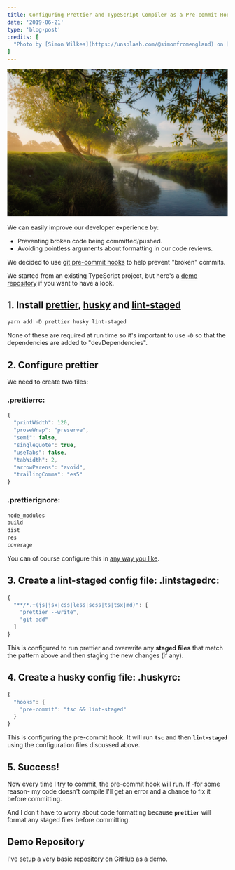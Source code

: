 ```yaml
---
title: Configuring Prettier and TypeScript Compiler as a Pre-commit Hook
date: '2019-06-21'
type: 'blog-post'
credits: [
  "Photo by [Simon Wilkes](https://unsplash.com/@simonfromengland) on [Unsplash](https://unsplash.com/search/photos/stream)"
]
---
```


![stream](./simon-wilkes-691856-unsplash.jpg)

We can easily improve our developer experience by:
* Preventing broken code being committed/pushed.
* Avoiding pointless arguments about formatting in our code reviews.

We decided to use [git pre-commit hooks](https://git-scm.com/book/en/v2/Customizing-Git-Git-Hooks) to help prevent "broken" commits.

We started from an existing TypeScript project, but here's a [demo repository](https://github.com/JulianG/precommit-hooks-demo) if you want to have a look.

## 1. Install [prettier](https://www.npmjs.com/package/prettier), [husky](https://www.npmjs.com/package/husky) and [lint-staged](https://www.npmjs.com/package/lint-staged)

```js
yarn add -D prettier husky lint-staged
```
None of these are required at run time so it's important to use `-D` so that the dependencies are added to "devDependencies".

## 2. Configure prettier 

We need to create two files: 
### .prettierrc:

```js
{
  "printWidth": 120,
  "proseWrap": "preserve",
  "semi": false,
  "singleQuote": true,
  "useTabs": false,
  "tabWidth": 2,
  "arrowParens": "avoid",
  "trailingComma": "es5"
}
```

### .prettierignore:

```js
node_modules
build
dist
res
coverage
```
You can of course configure this in [any way you like](https://prettier.io/docs/en/configuration.html).

## 3. Create a lint-staged config file: .lintstagedrc:

```js
{
  "**/*.+(js|jsx|css|less|scss|ts|tsx|md)": [
    "prettier --write",
    "git add"
  ]
}
```
This is configured to run prettier and overwrite any **staged files** that match the pattern above and then staging the new changes (if any). 

## 4. Create a husky config file: .huskyrc:

```js
{
  "hooks": {
    "pre-commit": "tsc && lint-staged"
  }
}
```

This is configuring the pre-commit hook. It will run **`tsc`** and then **`lint-staged`** using the configuration files discussed above.

## 5. Success!

Now every time I try to commit, the pre-commit hook will run.
If -for some reason- my code doesn't compile I'll get an error and a chance to fix it before committing.

And I don't have to worry about code formatting because **`prettier`** will format any staged files before committing.

## Demo Repository

I've setup a very basic [repository](https://github.com/JulianG/precommit-hooks-demo) on GitHub as a demo.